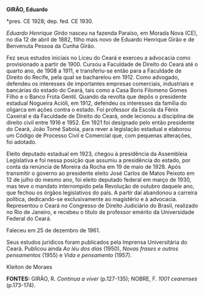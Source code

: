 **GIRÃO, Eduardo**

\*pres. CE 1928; dep. fed. CE 1930.

*Eduardo Henrique Girão* nasceu na fazenda Paraíso, em Morada Nova (CE),
no dia 12 de abril de 1882, filho mais novo de Eduardo Henrique Girão e
de Benvenuta Pessoa da Cunha Girão.

Fez seus estudos iniciais no Liceu do Ceará e exerceu a advocacia como
provisionado a partir de 1900. Cursou a Faculdade de Direito do Ceará
até o quarto ano, de 1908 a 1911, e transferiu-se então para a Faculdade
de Direito do Recife, pela qual se bacharelou em 1912. Como advogado,
defendeu os interesses de importantes empresas comerciais, industriais e
bancárias do estado do Ceará, tais como a Casa Boris Filomeno Gomes
Filho e o Banco Frota Gentil. Quando da revolta que depôs o presidente
estadual Nogueira Acióli, em 1912, defendeu os interesses da família do
oligarca em ações contra o estado. Foi professor da Escola da Fênix
Caxeiral e da Faculdade de Direito do Ceará, onde lecionou a disciplina
de direito civil entre 1916 e 1952. Em 1921 foi designado pelo então
presidente do Ceará, João Tomé Saboia, para rever a legislação estadual
e elaborou um Código de Processo Civil e Comercial que, com pequenas
alterações, foi adotado.

Eleito deputado estadual em 1923, chegou à presidência da Assembleia
Legislativa e foi nessa posição que assumiu a presidência do estado, por
conta da renúncia de Moreira da Rocha em 19 de maio de 1928. Após
transmitir o governo ao presidente eleito José Carlos de Matos Peixoto
em 12 de julho do mesmo ano, foi eleito deputado federal em março de
1930, mas teve o mandato interrompido pela Revolução de outubro daquele
ano, que fechou os órgãos legislativos do país. A partir daí abandonou a
carreira política, dedicando-se exclusivamente ao magistério e à
advocacia. Representou o Ceará no Congresso de Direito Judiciário do
Brasil, realizado no Rio de Janeiro, e recebeu o título de professor
emérito da Universidade Federal do Ceará.

Faleceu em 25 de dezembro de 1961.

Seus estudos jurídicos foram publicados pela Imprensa Universitária do
Ceará. Publicou ainda *Ao léu dos dias* (1950), *Novas frases e outros
pensamentos* (1955) e *Vida e pensamento* (1957).

Kleiton de Moraes

**FONTES:** GIRÃO, R. *Continua a viver* (p.127-135); NOBRE, F. *1001
cearenses* (p.173-174).
